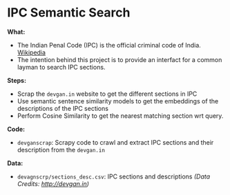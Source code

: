 # IPC Semantic Search

**What:**
- The Indian Penal Code (IPC) is the official criminal code of India. [Wikipedia](https://en.wikipedia.org/wiki/Indian_Penal_Code)
- The intention behind this project is to provide an interfact for a common layman to search IPC sections.

**Steps:**
- Scrap the `devgan.in` website to get the different sections in IPC
- Use semantic sentence similarity models to get the embeddings of the descriptions of the IPC sections
- Perform Cosine Similarity to get the nearest matching section wrt query.

**Code:**
- `devganscrap`: Scrapy code to crawl and extract IPC sections and their description from the `devgan.in`

**Data:**
- `devagnscrp/sections_desc.csv`: IPC sections and descriptions *(Data Credits: http://devgan.in)*
